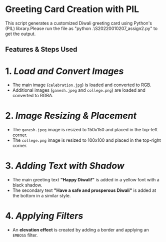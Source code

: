 # Greeting Card Creation with PIL

This script generates a customized Diwali greeting card using Python's (PIL) library.Please run the file as "python .\S20220010207_assign2.py" to get the output.
## Features & Steps Used

# 1. *Load and Convert Images*
- The main image (`celebration.jpg`) is loaded and converted to RGB.
- Additional images (`ganesh.jpeg` and `college.png`) are loaded and converted to RGBA.

# 2. *Image Resizing & Placement*
- The `ganesh.jpeg` image is resized to 150x150 and placed in the top-left corner.
- The `college.png` image is resized to 100x100 and placed in the top-right corner.

# 3. *Adding Text with Shadow*
- The main greeting text **"Happy Diwali!"** is added in a yellow font with a black shadow.
- The secondary text **"Have a safe and prosperous Diwali"** is added at the bottom in a similar style.

# 4. *Applying Filters*
- An **elevation effect** is created by adding a border and applying an `EMBOSS` filter.
